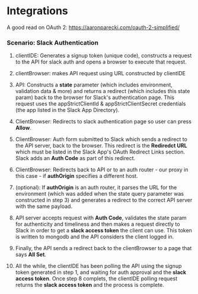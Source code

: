 # Integrations

A good read on OAuth 2: https://aaronparecki.com/oauth-2-simplified/


### Scenario: Slack Authentication

1. clientIDE: Generates a signup token (unique code), constructs a request to
   the API for slack auth and opens a browser to execute that request.

2. clientBrowser: makes API request using URL constructed by clientIDE

3. API: Constructs a **state** parameter (which includes environment, validation
   data & more) and returns a redirect (which includes this state param) back to
   the browser for Slack's authentication page. This request uses the
   appStrictClientId & appStrictClientSecret credentials (the app listed in the
   Slack App Directory).

4. ClientBrowser: Redirects to slack authentication page so user can press
   **Allow**.

5. ClientBrowser: Auth form submitted to Slack which sends a redirect to the API
   server, back to the browser. This redirect is the **Rediredct URL** which
   must be listed in the Slack App's OAuth Redirect Links section. Slack
   adds an **Auth Code** as part of this redirect.

6. ClientBrowser: Redirects back to API or to an auth router - our proxy in
   this case - if **authOrigin** specifies a different host.

7. (optional): If **authOrigin** is an auth router, it parses the URL for the
   environment (which was added when the state query parameter was constructed
   in step 3) and generates a redirect to the correct API server with the same
   payload.

8. API server accepts request with **Auth Code**, validates the state param for
   authenticity and timeliness and then makes a request directly to Slack in
   order to get a **slack access token** the client can use. This token is
   written to mongodb and the API considers the client logged in.

9. Finally, the API sends a redirect back to the clientBrowser to a page that
   says **All Set**.

10. All the while, the clientIDE has been polling the API using the signup token
    generated in step 1, and waiting for auth approval and the **slack access
    token**. Once step 8 complets, the clientIDE polling request returns the
    **slack access token** and the process is complete.


